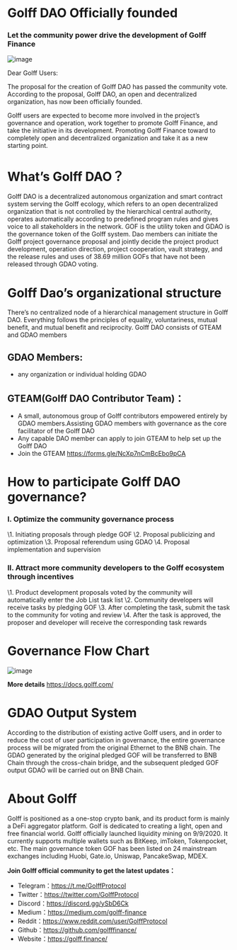 # Golff DAO Officially founded 

### Let the community power drive the development of Golff Finance

![image](https://docs.golff.com/blog/page/April/2.png)

Dear Golff Users:

The proposal for the creation of Golff DAO has passed the community vote. According to the proposal, Golff DAO, an open and decentralized organization, has now been officially founded.

Golff users are expected to become more involved in the project’s governance and operation, work together to promote Golff Finance, and take the initiative in its development. Promoting Golff Finance toward to completely open and decentralized organization and take it as a new starting point.

# What’s Golff DAO？

Golff DAO is a decentralized autonomous organization and smart contract system serving the Golff ecology, which refers to an open decentralized organization that is not controlled by the hierarchical central authority, operates automatically according to predefined program rules and gives voice to all stakeholders in the network. GOF is the utility token and GDAO is the governance token of the Golff system. Dao members can initiate the Golff project governance proposal and jointly decide the project product development, operation direction, project cooperation, vault strategy, and the release rules and uses of 38.69 million GOFs that have not been released through GDAO voting.

# Golff Dao’s organizational structure

There’s no centralized node of a hierarchical management structure in Golff DAO. Everything follows the principles of equality, voluntariness, mutual benefit, and mutual benefit and reciprocity.
Golff DAO consists of GTEAM and GDAO members

## GDAO Members:

- any organization or individual holding GDAO

## GTEAM(Golff DAO Contributor Team)：

- A small, autonomous group of Golff contributors empowered entirely by GDAO members.Assisting GDAO members with governance as the core facilitator of the Golff DAO
- Any capable DAO member can apply to join GTEAM to help set up the Golff DAO
- Join the GTEAM https://forms.gle/NcXp7nCmBcEbo9pCA

# How to participate Golff DAO governance?

### I. Optimize the community governance process

\1. Initiating proposals through pledge GOF
\2. Proposal publicizing and optimization
\3. Proposal referendum using GDAO
\4. Proposal implementation and supervision

### II. Attract more community developers to the Golff ecosystem through incentives

\1. Product development proposals voted by the community will automatically enter the Job List task list
\2. Community developers will receive tasks by pledging GOF
\3. After completing the task, submit the task to the community for voting and review
\4. After the task is approved, the proposer and developer will receive the corresponding task rewards

# Governance Flow Chart

![image](https://docs.golff.com/blog/page/April/1.png)

**More details** https://docs.golff.com/

# GDAO Output System

According to the distribution of existing active Golff users, and in order to reduce the cost of user participation in governance, the entire governance process will be migrated from the original Ethernet to the BNB chain. The GDAO generated by the original pledged GOF will be transferred to BNB Chain through the cross-chain bridge, and the subsequent pledged GOF output GDAO will be carried out on BNB Chain.

# About Golff

Golff is positioned as a one-stop crypto bank, and its product form is mainly a DeFi aggregator platform. Golf is dedicated to creating a light, open and free financial world. Golff officially launched liquidity mining on 9/9/2020. It currently supports multiple wallets such as BitKeep, imToken, Tokenpocket, etc. The main governance token GOF has been listed on 24 mainstream exchanges including Huobi, Gate.io, Uniswap, PancakeSwap, MDEX.

**Join Golff official community to get the latest updates：**

- Telegram：https://t.me/GolffProtocol
- Twitter：https://twitter.com/GolffProtocol
- Discord：https://discord.gg/ySbD6Ck
- Medium：https://medium.com/golff-finance
- Reddit：https://www.reddit.com/user/GolffProtocol
- Github：https://github.com/golfffinance/
- Website：https://golff.finance/